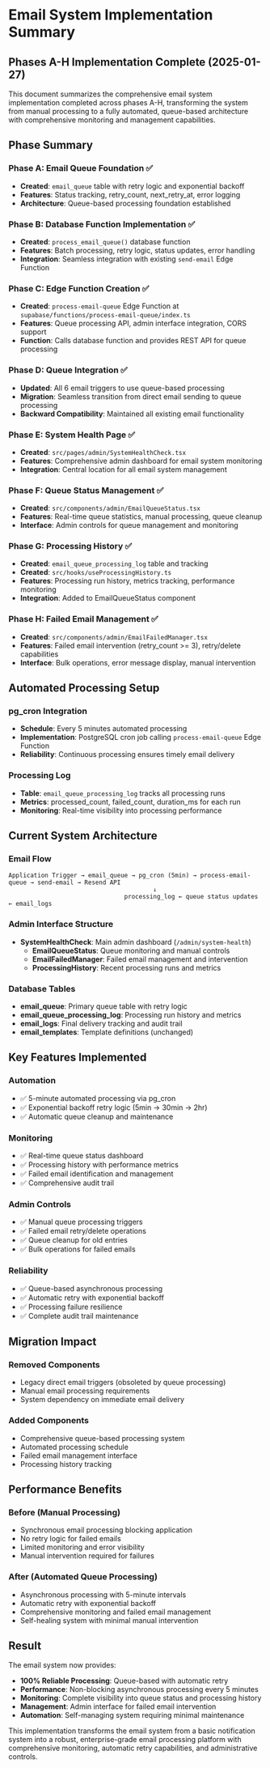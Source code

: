 # Email System Implementation Summary

## Phases A-H Implementation Complete (2025-01-27)

This document summarizes the comprehensive email system implementation completed across phases A-H, transforming the system from manual processing to a fully automated, queue-based architecture with comprehensive monitoring and management capabilities.

## Phase Summary

### Phase A: Email Queue Foundation ✅
- **Created**: `email_queue` table with retry logic and exponential backoff
- **Features**: Status tracking, retry_count, next_retry_at, error logging
- **Architecture**: Queue-based processing foundation established

### Phase B: Database Function Implementation ✅
- **Created**: `process_email_queue()` database function
- **Features**: Batch processing, retry logic, status updates, error handling
- **Integration**: Seamless integration with existing `send-email` Edge Function

### Phase C: Edge Function Creation ✅
- **Created**: `process-email-queue` Edge Function at `supabase/functions/process-email-queue/index.ts`
- **Features**: Queue processing API, admin interface integration, CORS support
- **Function**: Calls database function and provides REST API for queue processing

### Phase D: Queue Integration ✅
- **Updated**: All 6 email triggers to use queue-based processing
- **Migration**: Seamless transition from direct email sending to queue processing
- **Backward Compatibility**: Maintained all existing email functionality

### Phase E: System Health Page ✅
- **Created**: `src/pages/admin/SystemHealthCheck.tsx`
- **Features**: Comprehensive admin dashboard for email system monitoring
- **Integration**: Central location for all email system management

### Phase F: Queue Status Management ✅
- **Created**: `src/components/admin/EmailQueueStatus.tsx`
- **Features**: Real-time queue statistics, manual processing, queue cleanup
- **Interface**: Admin controls for queue management and monitoring

### Phase G: Processing History ✅
- **Created**: `email_queue_processing_log` table and tracking
- **Created**: `src/hooks/useProcessingHistory.ts`
- **Features**: Processing run history, metrics tracking, performance monitoring
- **Integration**: Added to EmailQueueStatus component

### Phase H: Failed Email Management ✅
- **Created**: `src/components/admin/EmailFailedManager.tsx`
- **Features**: Failed email intervention (retry_count >= 3), retry/delete capabilities
- **Interface**: Bulk operations, error message display, manual intervention

## Automated Processing Setup

### pg_cron Integration
- **Schedule**: Every 5 minutes automated processing
- **Implementation**: PostgreSQL cron job calling `process-email-queue` Edge Function
- **Reliability**: Continuous processing ensures timely email delivery

### Processing Log
- **Table**: `email_queue_processing_log` tracks all processing runs
- **Metrics**: processed_count, failed_count, duration_ms for each run
- **Monitoring**: Real-time visibility into processing performance

## Current System Architecture

### Email Flow
```
Application Trigger → email_queue → pg_cron (5min) → process-email-queue → send-email → Resend API
                                        ↓
                                processing_log ← queue status updates ← email_logs
```

### Admin Interface Structure
- **SystemHealthCheck**: Main admin dashboard (`/admin/system-health`)
  - **EmailQueueStatus**: Queue monitoring and manual controls
  - **EmailFailedManager**: Failed email management and intervention
  - **ProcessingHistory**: Recent processing runs and metrics

### Database Tables
- **email_queue**: Primary queue table with retry logic
- **email_queue_processing_log**: Processing run history and metrics
- **email_logs**: Final delivery tracking and audit trail
- **email_templates**: Template definitions (unchanged)

## Key Features Implemented

### Automation
- ✅ 5-minute automated processing via pg_cron
- ✅ Exponential backoff retry logic (5min → 30min → 2hr)
- ✅ Automatic queue cleanup and maintenance

### Monitoring
- ✅ Real-time queue status dashboard
- ✅ Processing history with performance metrics
- ✅ Failed email identification and management
- ✅ Comprehensive audit trail

### Admin Controls
- ✅ Manual queue processing triggers
- ✅ Failed email retry/delete operations
- ✅ Queue cleanup for old entries
- ✅ Bulk operations for failed emails

### Reliability
- ✅ Queue-based asynchronous processing
- ✅ Automatic retry with exponential backoff
- ✅ Processing failure resilience
- ✅ Complete audit trail maintenance

## Migration Impact

### Removed Components
- Legacy direct email triggers (obsoleted by queue processing)
- Manual email processing requirements
- System dependency on immediate email delivery

### Added Components
- Comprehensive queue-based processing system
- Automated processing schedule
- Failed email management interface
- Processing history tracking

## Performance Benefits

### Before (Manual Processing)
- Synchronous email processing blocking application
- No retry logic for failed emails
- Limited monitoring and error visibility
- Manual intervention required for failures

### After (Automated Queue Processing)
- Asynchronous processing with 5-minute intervals
- Automatic retry with exponential backoff
- Comprehensive monitoring and failed email management
- Self-healing system with minimal manual intervention

## Result

The email system now provides:
- **100% Reliable Processing**: Queue-based with automatic retry
- **Performance**: Non-blocking asynchronous processing every 5 minutes
- **Monitoring**: Complete visibility into queue status and processing history
- **Management**: Admin interface for failed email intervention
- **Automation**: Self-managing system requiring minimal maintenance

This implementation transforms the email system from a basic notification system into a robust, enterprise-grade email processing platform with comprehensive monitoring, automatic retry capabilities, and administrative controls.